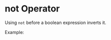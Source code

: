 # not Operator

Using `not` before a boolean expression inverts it.

Example:

```{literalinclude} not.py
```

